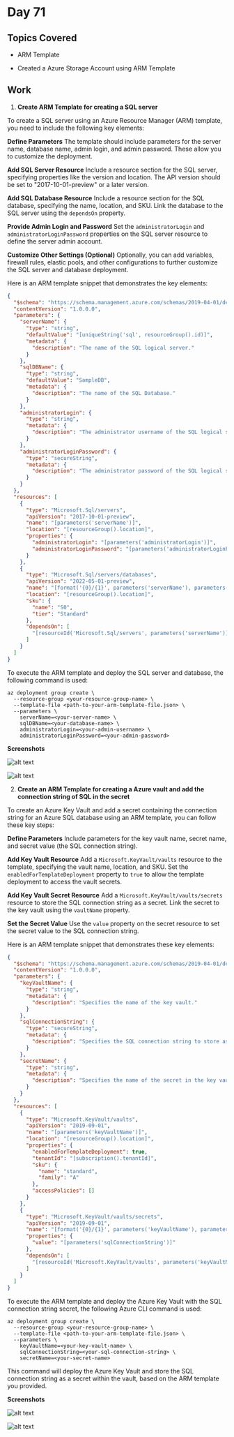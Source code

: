 # Day 71

## Topics Covered

- ARM Template

- Created a Azure Storage Account using ARM Template

## Work

1. **Create ARM Template for creating a SQL server**

To create a SQL server using an Azure Resource Manager (ARM) template, you need to include the following key elements:

**Define Parameters**
The template should include parameters for the server name, database name, admin login, and admin password. These allow you to customize the deployment.

**Add SQL Server Resource**
Include a resource section for the SQL server, specifying properties like the version and location. The API version should be set to "2017-10-01-preview" or a later version.

**Add SQL Database Resource**
Include a resource section for the SQL database, specifying the name, location, and SKU. Link the database to the SQL server using the `dependsOn` property.

**Provide Admin Login and Password**
Set the `administratorLogin` and `administratorLoginPassword` properties on the SQL server resource to define the server admin account.

**Customize Other Settings (Optional)**
Optionally, you can add variables, firewall rules, elastic pools, and other configurations to further customize the SQL server and database deployment.

Here is an ARM template snippet that demonstrates the key elements:

```json
{
  "$schema": "https://schema.management.azure.com/schemas/2019-04-01/deploymentTemplate.json#",
  "contentVersion": "1.0.0.0",
  "parameters": {
    "serverName": {
      "type": "string",
      "defaultValue": "[uniqueString('sql', resourceGroup().id)]",
      "metadata": {
        "description": "The name of the SQL logical server."
      }
    },
    "sqlDBName": {
      "type": "string",
      "defaultValue": "SampleDB",
      "metadata": {
        "description": "The name of the SQL Database."
      }
    },
    "administratorLogin": {
      "type": "string",
      "metadata": {
        "description": "The administrator username of the SQL logical server."
      }
    },
    "administratorLoginPassword": {
      "type": "secureString",
      "metadata": {
        "description": "The administrator password of the SQL logical server."
      }
    }
  },
  "resources": [
    {
      "type": "Microsoft.Sql/servers",
      "apiVersion": "2017-10-01-preview",
      "name": "[parameters('serverName')]",
      "location": "[resourceGroup().location]",
      "properties": {
        "administratorLogin": "[parameters('administratorLogin')]",
        "administratorLoginPassword": "[parameters('administratorLoginPassword')]"
      }
    },
    {
      "type": "Microsoft.Sql/servers/databases",
      "apiVersion": "2022-05-01-preview",
      "name": "[format('{0}/{1}', parameters('serverName'), parameters('sqlDBName'))]",
      "location": "[resourceGroup().location]",
      "sku": {
        "name": "S0",
        "tier": "Standard"
      },
      "dependsOn": [
        "[resourceId('Microsoft.Sql/servers', parameters('serverName'))]"
      ]
    }
  ]
}
```

To execute the ARM template and deploy the SQL server and database, the following command is used:

```
az deployment group create \
  --resource-group <your-resource-group-name> \
  --template-file <path-to-your-arm-template-file.json> \
  --parameters \
    serverName=<your-server-name> \
    sqlDBName=<your-database-name> \
    administratorLogin=<your-admin-username> \
    administratorLoginPassword=<your-admin-password>
```

**Screenshots**

![alt text](output1.jpg)

![alt text](output2.jpg)

2. **Create an ARM Template for creating a Azure vault and add the connection string of SQL in the secret**

To create an Azure Key Vault and add a secret containing the connection string for an Azure SQL database using an ARM template, you can follow these key steps:

**Define Parameters**
Include parameters for the key vault name, secret name, and secret value (the SQL connection string).

**Add Key Vault Resource**
Add a `Microsoft.KeyVault/vaults` resource to the template, specifying the vault name, location, and SKU. Set the `enabledForTemplateDeployment` property to `true` to allow the template deployment to access the vault secrets.

**Add Key Vault Secret Resource**
Add a `Microsoft.KeyVault/vaults/secrets` resource to store the SQL connection string as a secret. Link the secret to the key vault using the `vaultName` property.

**Set the Secret Value**
Use the `value` property on the secret resource to set the secret value to the SQL connection string.

Here is an ARM template snippet that demonstrates these key elements:

```json
{
  "$schema": "https://schema.management.azure.com/schemas/2019-04-01/deploymentTemplate.json#",
  "contentVersion": "1.0.0.0",
  "parameters": {
    "keyVaultName": {
      "type": "string",
      "metadata": {
        "description": "Specifies the name of the key vault."
      }
    },
    "sqlConnectionString": {
      "type": "secureString",
      "metadata": {
        "description": "Specifies the SQL connection string to store as a secret."
      }
    },
    "secretName": {
      "type": "string",
      "metadata": {
        "description": "Specifies the name of the secret in the key vault."
      }
    }
  },
  "resources": [
    {
      "type": "Microsoft.KeyVault/vaults",
      "apiVersion": "2019-09-01",
      "name": "[parameters('keyVaultName')]",
      "location": "[resourceGroup().location]",
      "properties": {
        "enabledForTemplateDeployment": true,
        "tenantId": "[subscription().tenantId]",
        "sku": {
          "name": "standard",
          "family": "A"
        },
        "accessPolicies": []
      }
    },
    {
      "type": "Microsoft.KeyVault/vaults/secrets",
      "apiVersion": "2019-09-01",
      "name": "[format('{0}/{1}', parameters('keyVaultName'), parameters('secretName'))]",
      "properties": {
        "value": "[parameters('sqlConnectionString')]"
      },
      "dependsOn": [
        "[resourceId('Microsoft.KeyVault/vaults', parameters('keyVaultName'))]"
      ]
    }
  ]
}
```

To execute the ARM template and deploy the Azure Key Vault with the SQL connection string secret, the following Azure CLI command is used:

```
az deployment group create \
  --resource-group <your-resource-group-name> \
  --template-file <path-to-your-arm-template-file.json> \
  --parameters \
    keyVaultName=<your-key-vault-name> \
    sqlConnectionString=<your-sql-connection-string> \
    secretName=<your-secret-name>
```

This command will deploy the Azure Key Vault and store the SQL connection string as a secret within the vault, based on the ARM template you provided.

**Screenshots**

![alt text](output3.jpg)

![alt text](output4.jpg)

